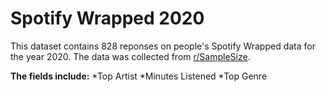 # Spotify Wrapped 2020

This dataset contains 828 reponses on people's Spotify Wrapped data for the year 2020. 
The data was collected from [r/SampleSize](https://www.reddit.com/r/SampleSize/). 

**The fields include:**
*Top Artist
*Minutes Listened
*Top Genre
